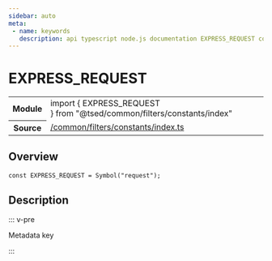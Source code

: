 ```yaml
---
sidebar: auto
meta:
 - name: keywords
   description: api typescript node.js documentation EXPRESS_REQUEST const
---
```

# EXPRESS_REQUEST <Badge text="Constant" type="const"/>
<!-- Summary -->
<section class="symbol-info"><table class="is-full-width"><tbody><tr><th>Module</th><td><div class="lang-typescript"><span class="token keyword">import</span> { EXPRESS_REQUEST }&nbsp;<span class="token keyword">from</span>&nbsp;<span class="token string">"@tsed/common/filters/constants/index"</span></div></td></tr><tr><th>Source</th><td><a href="https://github.com/Romakita/ts-express-decorators/blob/v4.30.2/src//common/filters/constants/index.ts#L0-L0">/common/filters/constants/index.ts</a></td></tr></tbody></table></section>

<!-- Overview -->
## Overview


<pre><code class="typescript-lang "><span class="token keyword">const</span> EXPRESS_REQUEST<span class="token punctuation"> = </span><span class="token function">Symbol</span><span class="token punctuation">(</span>"request"<span class="token punctuation">)</span><span class="token punctuation">;</span></code></pre>



<!-- Description -->
## Description

::: v-pre

Metadata key

:::